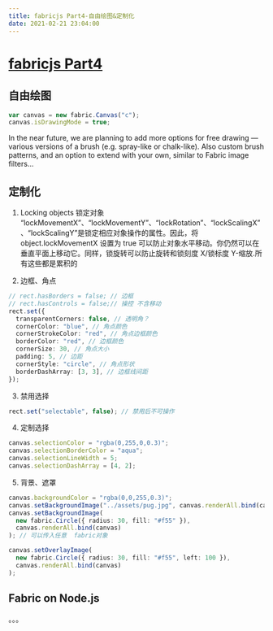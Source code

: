 ```yaml
---
title: fabricjs Part4-自由绘图&定制化
date: 2021-02-21 23:04:00
---
```


# [fabricjs Part4](http://fabricjs.com/fabric-intro-part-4)

## 自由绘图

```ts
var canvas = new fabric.Canvas("c");
canvas.isDrawingMode = true;
```

In the near future, we are planning to add more options for free drawing — various versions of a brush (e.g. spray-like or chalk-like). Also custom brush patterns, and an option to extend with your own, similar to Fabric image filters...

## 定制化

1. Locking objects 锁定对象
   “lockMovementX”、“lockMovementY”、“lockRotation”、“lockScalingX”、“lockScalingY”是锁定相应对象操作的属性。因此，将 object.lockMovementX 设置为 true 可以防止对象水平移动。你仍然可以在垂直平面上移动它。同样，锁旋转可以防止旋转和锁刻度 X/锁标度 Y-缩放.所有这些都是累积的

2. 边框、角点

```ts
// rect.hasBorders = false; // 边框
// rect.hasControls = false;// 操控 不含移动
rect.set({
  transparentCorners: false, // 透明角？
  cornerColor: "blue", // 角点颜色
  cornerStrokeColor: "red", // 角点边框颜色
  borderColor: "red", // 边框颜色
  cornerSize: 30, // 角点大小
  padding: 5, // 边距
  cornerStyle: "circle", // 角点形状
  borderDashArray: [3, 3], // 边框线间距
});
```

3. 禁用选择

```ts
rect.set("selectable", false); // 禁用后不可操作
```

4. 定制选择

```ts
canvas.selectionColor = "rgba(0,255,0,0.3)";
canvas.selectionBorderColor = "aqua";
canvas.selectionLineWidth = 5;
canvas.selectionDashArray = [4, 2];
```

5. 背景、遮罩

```ts
canvas.backgroundColor = "rgba(0,0,255,0.3)";
canvas.setBackgroundImage("../assets/pug.jpg", canvas.renderAll.bind(canvas));
canvas.setBackgroundImage(
  new fabric.Circle({ radius: 30, fill: "#f55" }),
  canvas.renderAll.bind(canvas)
); // 可以传入任意  fabric对象

canvas.setOverlayImage(
  new fabric.Circle({ radius: 30, fill: "#f55", left: 100 }),
  canvas.renderAll.bind(canvas)
);
```
## Fabric on Node.js
。。。
